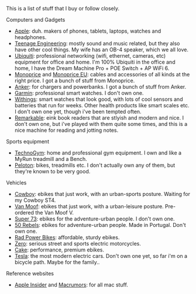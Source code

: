 This is a list of stuff that I buy or follow closely.

Computers and Gadgets
- [Apple](https://apple.com): duh. makers of phones, tablets, laptops, watches and headphones.
- [Teenage Engineering](https://teenage.engineering): mostly sound and music related, but they also have other cool things. My wife has an OB-4 speaker, which we all love.
- [Ubiquiti](https://ubnt.com): professional networking (wifi, ethernet, cameras, etc) equipment for office and home. I'm 100% Ubiquiti in the office and home, I have the Dream Machine Pro + POE Switch + AP WiFi 6.
- [Monoprice](https://monoprice.com) and [Monoprice EU](https://monoprice.eu): cables and accessories of all kinds at the right price. I got a bunch of stuff from Monoprice.
- [Anker](https://anker.com): for chargers and powerbanks. I got a bunch of stuff from Anker.
- [Garmin](https://garmin.com): professional smart watches. I don't own one.
- [Withings](https://withings.com): smart watches that look good, with lots of cool sensors and batteries that run for weeks. Other health products like smart scales etc. I don't own one yet, though i've been tempted often.
- [Remarkable](https://remarkable.com): eink book readers that are stlyish and modern and nice. I don't own one, but i've played with them quite some times, and this is a nice machine for reading and jotting notes. 

Sports equipment
- [TechnoGym](https://technogym.com): home and professional gym equipment. I own and like a MyRun treadmill and a Bench.
- [Peloton](https://onepeloton.com): bikes, treadmills etc. I don't actually own any of them, but they're known to be very good.

Vehicles
- [Cowboy](https://cowboy.com): ebikes that just work, with an urban-sports posture. Waiting for my Cowboy ST4. 
- [Van Moof](https://vanmoof.com): ebikes that just work, with a urban-leisure posture. Pre-ordered the Van Moof V.
- [Super 73](https://super73.com): ebikes for the adventure-urban people. I don't own one.
- [50 Rebels](https://50rebels.com): ebikes for adventure-urban people. Made in Portugal. Don't own one.
- [Rad Power Bikes](https://radpowerbikes.com): affordable, sturdy ebikes.
- [Zero](https://zeromotorcycles.com): serious street and sports electric motorcycles.
- [Cake](https://ridecake.com): performance, premium ebikes.
- [Tesla](https://tesla.com): the most modern electric cars. Don't own one yet, so far i'm on a bicycle path. Maybe for the family..

Reference websites
- [Apple Insider](https://appleinsider.com) and [Macrumors](https://macrumors.com): for all mac stuff.
